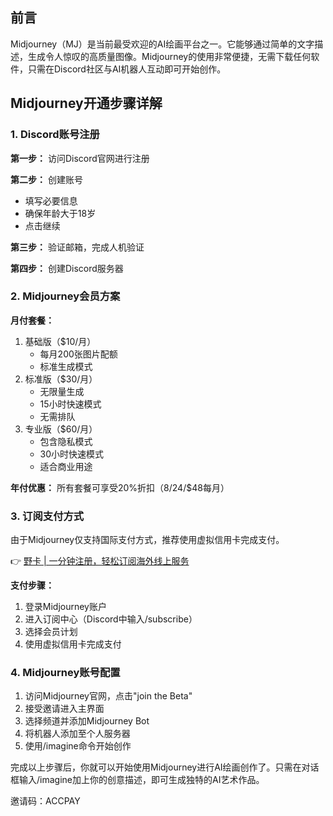 ## 前言

Midjourney（MJ）是当前最受欢迎的AI绘画平台之一。它能够通过简单的文字描述，生成令人惊叹的高质量图像。Midjourney的使用非常便捷，无需下载任何软件，只需在Discord社区与AI机器人互动即可开始创作。

## Midjourney开通步骤详解

### 1. Discord账号注册

**第一步：** 访问Discord官网进行注册

**第二步：** 创建账号
- 填写必要信息
- 确保年龄大于18岁
- 点击继续

**第三步：** 验证邮箱，完成人机验证

**第四步：** 创建Discord服务器

### 2. Midjourney会员方案

**月付套餐：**
1. 基础版（$10/月）
   - 每月200张图片配额
   - 标准生成模式
2. 标准版（$30/月）
   - 无限量生成
   - 15小时快速模式
   - 无需排队
3. 专业版（$60/月）
   - 包含隐私模式
   - 30小时快速模式
   - 适合商业用途

**年付优惠：** 所有套餐可享受20%折扣（$8/$24/$48每月）

### 3. 订阅支付方式

由于Midjourney仅支持国际支付方式，推荐使用虚拟信用卡完成支付。

👉 [野卡 | 一分钟注册，轻松订阅海外线上服务](https://bit.ly/bewildcard)

**支付步骤：**
1. 登录Midjourney账户
2. 进入订阅中心（Discord中输入/subscribe）
3. 选择会员计划
4. 使用虚拟信用卡完成支付

### 4. Midjourney账号配置

1. 访问Midjourney官网，点击"join the Beta"
2. 接受邀请进入主界面
3. 选择频道并添加Midjourney Bot
4. 将机器人添加至个人服务器
5. 使用/imagine命令开始创作

完成以上步骤后，你就可以开始使用Midjourney进行AI绘画创作了。只需在对话框输入/imagine加上你的创意描述，即可生成独特的AI艺术作品。

邀请码：ACCPAY